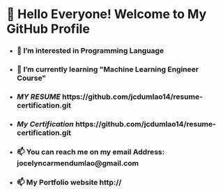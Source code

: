 <!DOCTYPE html>
<html>
     <head>
     <meta charset = "UTF-8"
     <title><h1>👋 Hello Everyone!  Welcome to My GitHub Profile</h1>
     <head>
     
- <h3>👀 I’m interested in Programming Language</h3>

- <h3>🌱 I’m currently learning "Machine Learning Engineer Course"</h3>

- <h3><i>MY RESUME</i> https://github.com/jcdumlao14/resume-certification.git</h3>

- <h3><i>My Certification</i> https://github.com/jcdumlao14/resume-certification.git</h3>

- <h3>📫 You can reach me on my email Address: jocelyncarmendumlao@gmail.com</h3>

- <h3>📫 My Portfolio website http://</h3>

<!---
jcdumlao14/jcdumlao14 is a ✨ special ✨ repository because its `README.md` (this file) appears on your GitHub profile.
You can click the Preview link to take a look at your changes.
--->

